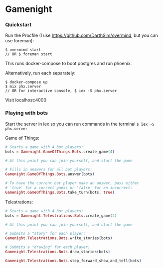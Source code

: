# Gamenight

### Quickstart
Run the Procfile (I use https://github.com/DarthSim/overmind, but you can use foreman):

```
$ overmind start
// OR $ foreman start
```

This runs docker-compose to boot postgres and run phoenix.

Alternatively, run each separately:
```
$ docker-compose up
$ mix phx.server
// OR for interactive console, $ iex -S phx.server
```

Visit localhost:4000

### Playing with bots

Start the server in iex so you can run commands in the terminal `$ iex -S phx.server`

Game of Things:
```elixir
# Starts a game with 4 bot players:
bots = Gamenight.GameOfThings.Bots.create_game(4)

# At this point you can join yourself, and start the game

# Fills in answers for all bot players:
Gamenight.GameOfThings.Bots.answer(bots)

# To have the current bot player make an answer, pass either
# 'true' for a correct guess or 'false' for an incorrect:
Gamenight.GameOfThings.Bots.take_turn(bots, true)
```

Telestrations:
```elixir
# Starts a game with 4 bot players:
bots = Gamenight.Telestrations.Bots.create_game(4)

# At this point you can join yourself, and start the game

# Submits a "story" for each player:
Gamenight.Telestrations.Bots.write_stories(bots)

# Submits a "drawing" for each player:
Gamenight.Telestrations.Bots.draw_stories(bots)

Gamenight.Telestrations.Bots.step_forward_show_and_tell(bots)
```
